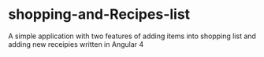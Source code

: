 # shopping-and-Recipes-list
A simple application with two features of adding items into shopping list and adding new receipies written in Angular 4
